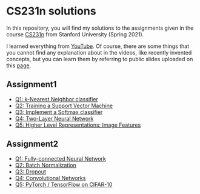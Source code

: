 # CS231n solutions 

In this repository, you will find my solutions to the assignments given in the course [CS231n](http://cs231n.stanford.edu/) from Stanford University (Spring 2021).

I learned everything from [YouTube](https://www.youtube.com/playlist?list=PLC1qU-LWwrF64f4QKQT-Vg5Wr4qEE1Zxk). Of course, there are some things that you cannot find any explanation about in the videos, like recently invented concepts, but you can learn them by referring to public slides uploaded on this [page](https://cs231n.github.io/).


## Assignment1
- [Q1: k-Nearest Neighbor classifier](https://github.com/Sooh317/CS231n/blob/master/assignment1/knn.ipynb)
- [Q2: Training a Support Vector Machine](https://github.com/Sooh317/CS231n/blob/master/assignment1/svm.ipynb)
- [Q3: Implement a Softmax classifier](https://github.com/Sooh317/CS231n/blob/master/assignment1/softmax.ipynb)
- [Q4: Two-Layer Neural Network](https://github.com/Sooh317/CS231n/blob/master/assignment1/two_layer_net.ipynb)
- [Q5: Higher Level Representations: Image Features](https://github.com/Sooh317/CS231n/blob/master/assignment1/features.ipynb)

## Assignment2
- [Q1: Fully-connected Neural Network](https://github.com/Sooh317/CS231n/blob/master/assignment2/FullyConnectedNets.ipynb)
- [Q2: Batch Normalization](https://github.com/Sooh317/CS231n/blob/master/assignment2/BatchNormalization.ipynb)
- [Q3: Dropout](https://github.com/Sooh317/CS231n/blob/master/assignment2/Dropout.ipynb)
- [Q4: Convolutional Networks](https://github.com/Sooh317/CS231n/blob/master/assignment2/ConvolutionalNetworks.ipynb)
- [Q5: PyTorch / TensorFlow on CIFAR-10](https://github.com/Sooh317/CS231n/blob/master/assignment2/PyTorch.ipynb)
